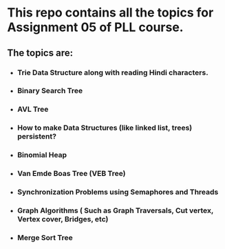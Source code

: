 # This repo contains all the topics for Assignment 05 of PLL course.
## The topics are:
- ### Trie Data Structure along with reading Hindi characters.
- ### Binary Search Tree
- ### AVL Tree
- ### How to make Data Structures (like linked list, trees) persistent?
- ### Binomial Heap
- ### Van Emde Boas Tree (VEB Tree)
- ### Synchronization Problems using Semaphores and Threads
- ### Graph Algorithms ( Such as Graph Traversals, Cut vertex, Vertex cover, Bridges, etc)
- ### Merge Sort Tree